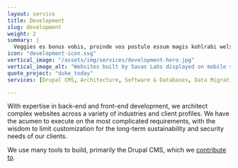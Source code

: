 ```yaml
---
layout: service
title: Development
slug: development
weight: 2
summary: |
  Veggies es bonus vobis, proinde vos postulo essum magis kohlrabi welsh onion daikon amaranth tatsoi tomatillo melon azuki bean garlic.
icon: "development-icon.svg"
vertical_image: "/assets/img/services/development-hero.jpg"
vertical_image_alt: "Websites built by Savas Labs displayed on mobile screens"
quote_project: "duke_today"
services: [Drupal CMS, Architecture, Software & Databases, Data Migration, E-Commerce, Performance Optimization, Automated Testing, Security]

---
```


With expertise in back-end and front-end development, we architect complex websites across a variety of industries and client profiles. We have the acumen to execute on the most complicated requirements, with the wisdom to limit customization for the long-term sustainability and security needs of our clients.

We use many tools to build, primarily the Drupal CMS, which we [contribute to](https://www.drupal.org/savas-labs).